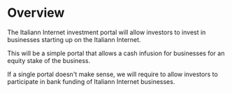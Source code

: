 # Overview

The Italiann Internet investment portal will allow investors to invest in businesses starting up on the Italiann Internet.

This will be a simple portal that allows a cash infusion for businesses for an equity stake of the business.

If a single portal doesn't make sense, we will require to allow investors to participate in bank funding of Italiann Internet businesses.

